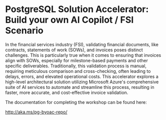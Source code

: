 # PostgreSQL Solution Accelerator: Build your own AI Copilot / FSI Scenario

In the financial services industry (FSI), validating financial documents, like contracts, statements of work (SOWs), and invoices poses distinct challenges. This is particularly true when it comes to ensuring that invoices align with SOWs, especially for milestone-based payments and other specific deliverables. Traditionally, this validation process is manual, requiring meticulous comparison and cross-checking, often leading to delays, errors, and elevated operational costs. This accelerator explores a high-level architectural solution utilizing Microsoft Azure's comprehensive suite of AI services to automate and streamline this process, resulting in faster, more accurate, and cost-effective invoice validation.

The documentation for completing the workshop can be found here:

<http://aka.ms/pg-byoac-repo/>
